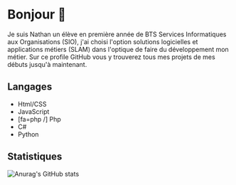 # Bonjour 👋
Je suis Nathan un élève en première année de BTS Services Informatiques aux Organisations (SIO), j'ai choisi l'option solutions
logicielles et applications métiers (SLAM) dans l'optique de faire du développement mon métier.
Sur ce profile GitHub vous y trouverez tous mes projets de mes débuts jusqu'à maintenant.

## Langages
- Html/CSS
- JavaScript
- [fa=php /] Php
- C#
- Python

## Statistiques
![Anurag's GitHub stats](https://github-readme-stats.vercel.app/api?username=NathanAgu&show_icons=true&theme=transparent)
